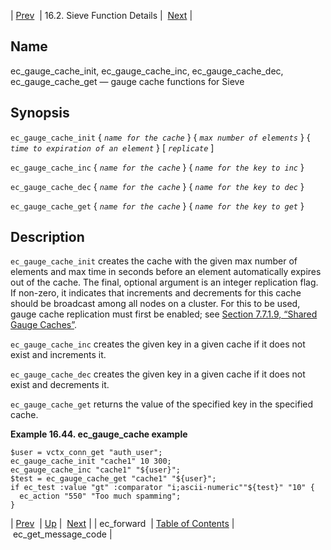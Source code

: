 | [Prev](sieve.ref.ec_forward)  | 16.2. Sieve Function Details |  [Next](sieve.ref.ec_get_message_code.php) |

<a name="sieve.ref.ec_gauge_cache"></a>
## Name

ec_gauge_cache_init, ec_gauge_cache_inc, ec_gauge_cache_dec, ec_gauge_cache_get — gauge cache functions for Sieve

## Synopsis

`ec_gauge_cache_init` { *`name for the cache`*                } { *`max number of elements`*                     } { *`time to expiration of an element`*                              } [ *`replicate`* ]

`ec_gauge_cache_inc` { *`name for the cache`*                } { *`name for the key to inc`*                     }

`ec_gauge_cache_dec` { *`name for the cache`*                } { *`name for the key to dec`*                     }

`ec_gauge_cache_get` { *`name for the cache`*                } { *`name for the key to get`*                     }

<a name="idp29598912"></a>
## Description

`ec_gauge_cache_init` creates the cache with the given max number of elements and max time in seconds before an element automatically expires out of the cache. The final, optional argument is an integer replication flag. If non-zero, it indicates that increments and decrements for this cache should be broadcast among all nodes on a cluster. For this to be used, gauge cache replication must first be enabled; see [Section 7.7.1.9, “Shared Gauge Caches”](cluster.config.replication#cluster.replication.gauge_cache "7.7.1.9. Shared Gauge Caches").

`ec_gauge_cache_inc` creates the given key in a given cache if it does not exist and increments it.

`ec_gauge_cache_dec` creates the given key in a given cache if it does not exist and decrements it.

`ec_gauge_cache_get` returns the value of the specified key in the specified cache.

<a name="example.ec_guage_cache"></a>

**Example 16.44. ec_gauge_cache example**

```
$user = vctx_conn_get "auth_user";
ec_gauge_cache_init "cache1" 10 300;
ec_gauge_cache_inc "cache1" "${user}";
$test = ec_gauge_cache_get "cache1" "${user}";
if ec_test :value "gt" :comparator "i;ascii-numeric""${test}" "10" {
  ec_action "550" "Too much spamming";
}
```

| [Prev](sieve.ref.ec_forward)  | [Up](sieve.ref.files.php) |  [Next](sieve.ref.ec_get_message_code.php) |
| ec_forward  | [Table of Contents](index) |  ec_get_message_code |
